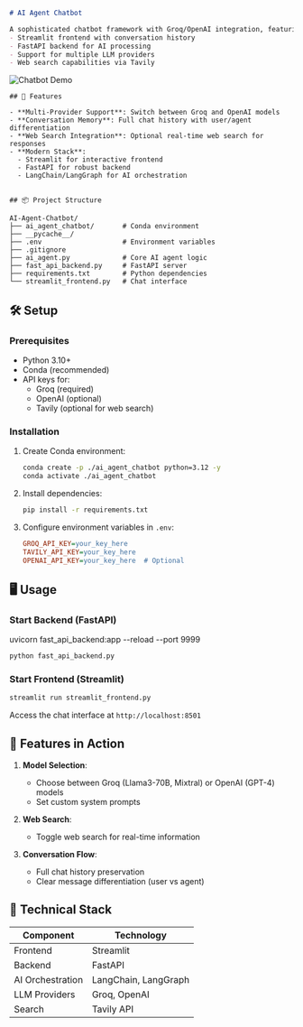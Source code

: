 
```markdown
# AI Agent Chatbot

A sophisticated chatbot framework with Groq/OpenAI integration, featuring:
- Streamlit frontend with conversation history
- FastAPI backend for AI processing
- Support for multiple LLM providers
- Web search capabilities via Tavily

```


![Chatbot Demo](demo/AI_Agent_Chatbot_Demo.gif)


```
## 🚀 Features

- **Multi-Provider Support**: Switch between Groq and OpenAI models
- **Conversation Memory**: Full chat history with user/agent differentiation
- **Web Search Integration**: Optional real-time web search for responses
- **Modern Stack**:
  - Streamlit for interactive frontend
  - FastAPI for robust backend
  - LangChain/LangGraph for AI orchestration


## 📦 Project Structure

AI-Agent-Chatbot/
├── ai_agent_chatbot/       # Conda environment
├── __pycache__/
├── .env                    # Environment variables
├── .gitignore
├── ai_agent.py             # Core AI agent logic
├── fast_api_backend.py     # FastAPI server
├── requirements.txt        # Python dependencies
└── streamlit_frontend.py   # Chat interface
```

## 🛠️ Setup

### Prerequisites
- Python 3.10+
- Conda (recommended)
- API keys for:
  - Groq (required)
  - OpenAI (optional)
  - Tavily (optional for web search)

### Installation
1. Create Conda environment:
   ```bash
   conda create -p ./ai_agent_chatbot python=3.12 -y
   conda activate ./ai_agent_chatbot
   ```

2. Install dependencies:
   ```bash
   pip install -r requirements.txt
   ```

3. Configure environment variables in `.env`:
   ```ini
   GROQ_API_KEY=your_key_here
   TAVILY_API_KEY=your_key_here
   OPENAI_API_KEY=your_key_here  # Optional
   ```

## 🖥️ Usage

### Start Backend (FastAPI)
uvicorn fast_api_backend:app --reload --port 9999
```bash
python fast_api_backend.py
```

### Start Frontend (Streamlit)
```bash
streamlit run streamlit_frontend.py
```

Access the chat interface at `http://localhost:8501`

## 🌟 Features in Action

1. **Model Selection**:
   - Choose between Groq (Llama3-70B, Mixtral) or OpenAI (GPT-4) models
   - Set custom system prompts

2. **Web Search**:
   - Toggle web search for real-time information

3. **Conversation Flow**:
   - Full chat history preservation
   - Clear message differentiation (user vs agent)

## 🤖 Technical Stack

| Component       | Technology |
|----------------|------------|
| Frontend       | Streamlit  |
| Backend        | FastAPI    |
| AI Orchestration | LangChain, LangGraph |
| LLM Providers  | Groq, OpenAI |
| Search         | Tavily API |

